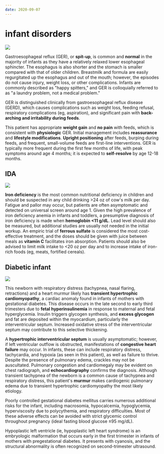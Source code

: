 ```yaml
---
date: 2020-09-07
---
```


# infant disorders

<!-- gastric reflux in infants -->

![](https://photos.thisispiggy.com/file/wikiFiles/image-20191224103118587.png)

Gastroesophageal reflux (GER), or **spit-up**, is common and **normal** in the majority of infants as they have a relatively relaxed lower esophageal sphincter. The esophagus is also shorter and the stomach is smaller compared with that of older children. Breastmilk and formula are easily regurgitated up the esophagus and out of the mouth; however, the episodes do not cause injury, weight loss, or other complications. Infants are commonly described as "happy spitters," and GER is colloquially referred to as "a laundry problem, not a medical problem."

GER is distinguished clinically from gastroesophageal reflux disease (GERD), which causes complications such as weight loss, feeding refusal, respiratory complications (eg, aspiration), and significant pain with **back-arching and irritability during feeds**.

This patient has appropriate **weight gain** and **no pain** with feeds, which is consistent with **physiologic** GER. Initial management includes **reassurance** and **lifestyle modifications**. **Upright positioning** after feeds, burping during feeds, and frequent, small-volume feeds are first-line interventions. GER is typically more frequent during the first few months of life, with peak symptoms around age 4 months; it is expected to **self-resolve** by age 12-18 months.

## IDA

<!-- IDA in kids risks, dx, rx -->

![](https://photos.thisispiggy.com/file/wikiFiles/image-20200204194757235.png)

**Iron deficiency** is the most common nutritional deficiency in children and should be suspected in any child drinking >24 oz of cow's milk per day. Fatigue and pallor may occur, but patients are often asymptomatic and detected on universal screen around age 1. Given the high prevalence of iron deficiency anemia in infants and toddlers, a presumptive diagnosis of iron deficiency is made when **hemoglobin <11 g/dL**. Lead level should also be measured, but additional studies are usually not needed in the initial workup. An empiric trial of **ferrous sulfate** is considered the most cost-effective treatment, and the doses should be given with juice between meals as **vitamin C** facilitates iron absorption. Patients should also be advised to limit milk intake to <20 oz per day and to increase intake of iron-rich foods (eg, meats, fortified cereals).

## Diabetic infant

<!-- infant of diabetic mother complications -->

![](https://photos.thisispiggy.com/file/wikiFiles/image-20200225201744129.png)

This newborn with respiratory distress (tachypnea, nasal flaring, retractions) and a heart murmur likely has **transient hypertrophic cardiomyopathy**, a cardiac anomaly found in infants of mothers with gestational diabetes. This disease occurs in the late second to early third trimesters due to **fetal hyperinsulinemia** in response to maternal and fetal hyperglycemia. Insulin triggers glycogen synthesis, and **excess glycogen** and fat are deposited within the myocardium, particularly the interventricular septum. Increased oxidative stress of the interventricular septum may contribute to this selective thickening.

A **hypertrophic interventricular septum** is usually asymptomatic; however, if left ventricular outflow is obstructed, manifestations of **congestive heart failure** may occur. In infants, these can include respiratory distress, tachycardia, and hypoxia (as seen in this patient), as well as failure to thrive. Despite the presence of pulmonary edema, crackles may not be auscultated. Pulmonary congestion and cardiomegaly may be evident on chest radiograph, and **echocardiography** confirms the diagnosis. Although transient tachypnea of the newborn is a common cause of tachypnea and respiratory distress, this patient's **murmur** makes cardiogenic pulmonary edema due to transient hypertrophic cardiomyopathy the most likely etiology.

Poorly controlled gestational diabetes mellitus carries numerous additional risks for the infant, including macrosomia, hypocalcemia, hypoglycemia, hyperviscosity due to polycythemia, and respiratory difficulties. Most of these adverse effects can be avoided with strict glycemic control throughout pregnancy (ideal fasting blood glucose ≤95 mg/dL).

Hypoplastic left ventricle (ie, hypoplastic left heart syndrome) is an embryologic malformation that occurs early in the first trimester in infants of mothers with pregestational diabetes. It presents with cyanosis, and the structural abnormality is often recognized on second-trimester ultrasound.
